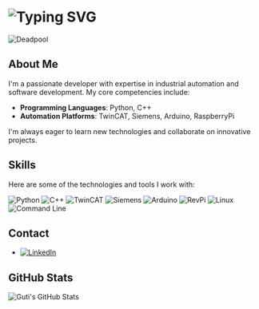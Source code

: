# ![Typing SVG](https://readme-typing-svg.herokuapp.com?font=Fira+Code&duration=2000&pause=500&color=F75C7E&width=435&lines=Hi+there%2C+I'm+Guti!+%F0%9F%91%8B)

![Deadpool](https://media.tenor.com/B_p2kigHBqMAAAAM/deadpool-dance-bye-bye-bye.gif)


## About Me

I'm a passionate developer with expertise in industrial automation and software development. My core competencies include:

- **Programming Languages**: Python, C++
- **Automation Platforms**: TwinCAT, Siemens, Arduino, RaspberryPi

I'm always eager to learn new technologies and collaborate on innovative projects.

## Skills

Here are some of the technologies and tools I work with:

![Python](https://img.shields.io/badge/-Python-3776AB?style=flat-square&logo=python&logoColor=white)
![C++](https://img.shields.io/badge/-C++-00599C?style=flat-square&logo=c%2B%2B&logoColor=white)
![TwinCAT](https://img.shields.io/badge/-TwinCAT-FF0000?style=flat-square&logo=beckhoff&logoColor=white)
![Siemens](https://img.shields.io/badge/-Siemens-009999?style=flat-square&logo=siemens&logoColor=white)
![Arduino](https://img.shields.io/badge/-Arduino-00979D?style=flat-square&logo=arduino&logoColor=white)
![RevPi](https://img.shields.io/badge/-RevPi-FE7A16?style=flat-square&logo=raspberry-pi&logoColor=white)
![Linux](https://img.shields.io/badge/Linux-FCC624?style=flat-square&logo=linux&logoColor=black)
![Command Line](https://img.shields.io/badge/Command_Line-4EAA25?style=flat-square&logo=gnu-bash&logoColor=white)


## Contact
-  [![LinkedIn](https://img.shields.io/badge/-LinkedIn-0077B5?style=flat-square&logo=linkedin&logoColor=white)](https://www.linkedin.com/in/fabian-gutjahr/)

## GitHub Stats

![Guti's GitHub Stats](https://github-readme-stats.vercel.app/api?username=yourusername&show_icons=true&theme=radical)
